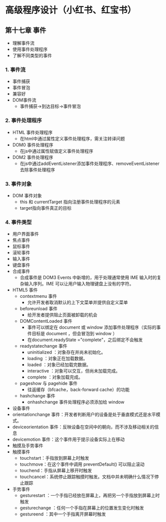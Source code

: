 # 高级程序设计（小红书、红宝书）
## 第十七章 事件

- 理解事件流
- 使用事件处理程序
- 了解不同类型的事件

### 1. 事件流

 - 事件捕获
 - 事件冒泡
  - 兼容好
 - DOM事件流
   - 事件捕获->到达目标->事件冒泡
### 2. 事件处理程序

- HTML 事件处理程序
  - 在html中通过属性定义事件处理程序，需关注转译问题
- DOM0 事件处理程序
  - 在js中通过属性赋值定义事件处理程序
- DOM2 事件处理程序
  - 在js中通过addEventListener添加事件处理程序、removeEventListener去除事件处理程序

### 3. 事件对象

- DOM 事件对象
  -  this 和 currentTarget 指向注册事件处理程序的元素
  -  target指向事件真正的目标

### 4. 事件类型

- 用户界面事件
- 焦点事件
- 鼠标事件
- 滚轮事件
- 输入事件
- 键盘事件
- 合成事件
  - 合成事件是 DOM3 Events 中新增的，用于处理通常使用 IME 输入时的复杂输入序列。IME 可以让用户输入物理键盘上没有的字符。
- HTML5 事件
  - contextmenu 事件
    - 允许开发者取消默认的上下文菜单并提供自定义菜单
  - beforeunload 事件
    - 给开发者提供阻止页面被卸载的机会 
  - DOMContentLoaded 事件
    - 事件可以绑定在 document 或 window 添加事件处理程序（实际的事件目标是 document ，但会冒泡到 window ）
    - 在document.readyState ="complete"，之后绑定不会触发
  - readystatechange 事件
    - uninitialized ：对象存在并尚未初始化。
    - loading ：对象正在加载数据。
    - loaded ：对象已经加载完数据。
    - interactive ：对象可以交互，但尚未加载完成。
    - complete ：对象加载完成。
  - pageshow 与 pagehide 事件
    - 往返缓存（bfcache，back-forward cache）的功能
  - hashchange 事件
    - onhashchange 事件处理程序必须添加给 window 
 - 设备事件
  - orientationchange 事件：开发者判断用户的设备是处于垂直模式还是水平模式。
  - deviceorientation 事件：反映设备在空间中的朝向，而不涉及移动相关的信息
  - devicemotion 事件：这个事件用于提示设备实际上在移动
 - 触摸及手势事件
  - 触摸事件
    - touchstart：手指放到屏幕上时触发
    - touchmove：在这个事件中调用 preventDefault() 可以阻止滚动
    - touchend：手指从屏幕上移开时触发
    - touchcancel：系统停止跟踪触摸时触发。文档中并未明确什么情况下停止跟踪
  - 手势事件
    - gesturestart ：一个手指已经放在屏幕上，再把另一个手指放到屏幕上时触发
    - gesturechange ：任何一个手指在屏幕上的位置发生变化时触发
    - gestureend ：其中一个手指离开屏幕时触发
